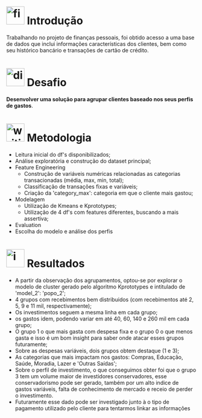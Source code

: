 # <img width="48" height="48" src="https://img.icons8.com/emoji/48/fire.png" alt="fire"/> Introdução
Trabalhando no projeto de finanças pessoais, foi obtido acesso a uma base de dados que inclui informações características dos clientes, bem como seu histórico bancário e transações de cartão de crédito.
# <img width="48" height="48" src="https://img.icons8.com/plasticine/100/dice.png" alt="dice"/> Desafio
**Desenvolver uma solução para agrupar clientes baseado nos seus perfis de gastos**.
# <img width="48" height="48" src="https://img.icons8.com/color/48/writing-down.png" alt="writing-down"/> Metodologia
- Leitura inicial do df's disponibilizados;
- Análise exploratória e construção do dataset principal;
- Feature Engineering
  - Construção de variáveis numéricas relacionadas as categorias transacionadas (média, max, min, total);
  - Classificação de transações fixas e variáveis;
  - Criação da 'category_max': categoria em que o cliente mais gastou;
- Modelagem
  - Utilização de Kmeans e Kprototypes;
  - Utilização de 4 df's com features diferentes, buscando a mais assertiva;
- Evaluation
- Escolha do modelo e análise dos perfis
# <img width="48" height="48" src="https://img.icons8.com/doodle/48/improvement.png" alt="improvement"/> Resultados
- A partir da observação dos agrupamentos, optou-se por explorar o modelo de cluster gerado pelo algoritmo Kprototypes e intitulado de 'model_2': 'popo_2';
- 4 grupos com recebimentos bem distribuidos (com recebimentos até 2, 5, 9 e 11 mil, respectivamente);
- Os investimentos seguem a mesma linha em cada grupo;
- os gastos idem, podendo variar em até 40, 60, 140 e 260 mil em cada grupo;
- O grupo 1 o que mais gasta com despesa fixa e o grupo 0 o que menos gasta e isso é um bom insight para saber onde atacar esses grupos futuramente;
- Sobre as despesas variáveis, dois grupos obtem destaque (1 e 3);
- As categorias que mais impactam nos gastos: Compras, Educação, Saúde, Moradia, Lazer e 'Outras Saídas';
- Sobre o perfil de investimento, o que conseguimos obter foi que o grupo 3 tem um volume maior de investidores conservadores, esse conservadorismo pode ser gerado, também por um alto indice de gastos variáveis, falta de conhecimento de mercado e receio de perder o investimento.
- Futuramente esse dado pode ser investigado junto à o tipo de pagamento utilizado pelo cliente para tentarmos linkar as informações
